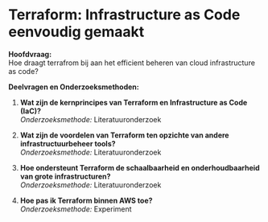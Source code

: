 # Terraform: Infrastructure as Code eenvoudig gemaakt

**Hoofdvraag:**  
Hoe draagt terrafrom bij aan het efficient beheren van cloud infrastructure as code?

**Deelvragen en Onderzoeksmethoden:**

1. **Wat zijn de kernprincipes van Terraform en Infrastructure as Code (IaC)?**  
   _Onderzoeksmethode:_ Literatuuronderzoek

2. **Wat zijn de voordelen van Terraform ten opzichte van andere infrastructuurbeheer tools?**  
   _Onderzoeksmethode:_ Literatuuronderzoek

3. **Hoe ondersteunt Terraform de schaalbaarheid en onderhoudbaarheid van grote infrastructuren?**  
   _Onderzoeksmethode:_ Literatuuronderzoek

4. **Hoe pas ik Terraform binnen AWS toe?**  
   _Onderzoeksmethode:_ Experiment
